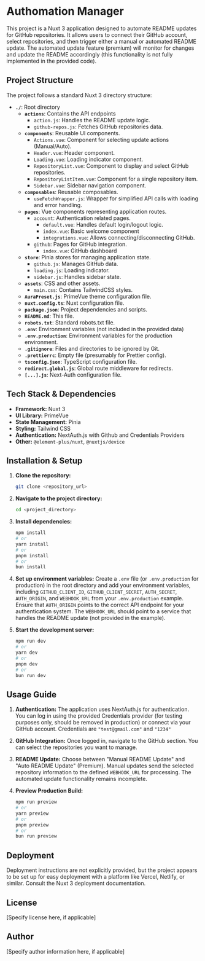 # Authomation Manager

This project is a Nuxt 3 application designed to automate README updates for GitHub repositories.  It allows users to connect their GitHub account, select repositories, and then trigger either a manual or automated README update.  The automated update feature (premium) will monitor for changes and update the README accordingly (this functionality is not fully implemented in the provided code).

## Project Structure

The project follows a standard Nuxt 3 directory structure:

- **`./`**: Root directory
  - **`actions`**: Contains the API endpoints
    - `action.js`: Handles the README update logic.
    - `github-repos.js`: Fetches GitHub repositories data.
  - **`components`**: Reusable UI components.
    - `Actions.vue`: Component for selecting update actions (Manual/Auto).
    - `Header.vue`: Header component.
    - `Loading.vue`: Loading indicator component.
    - `RepositoryList.vue`: Component to display and select GitHub repositories.
    - `RepositoryListItem.vue`: Component for a single repository item.
    - `Sidebar.vue`: Sidebar navigation component.
  - **`composables`**: Reusable composables.
    - `useFetchWrapper.js`: Wrapper for simplified API calls with loading and error handling.
  - **`pages`**:  Vue components representing application routes.
    - `account`: Authentication related pages.
      - `default.vue`: Handles default login/logout logic.
      - `index.vue`: Basic welcome component
      - `integrations.vue`: Allows connecting/disconnecting GitHub.
    - `github`: Pages for GitHub integration.
      - `index.vue`: GitHub dashboard
  - **`store`**: Pinia stores for managing application state.
    - `github.js`: Manages GitHub data.
    - `loading.js`: Loading indicator.
    - `sidebar.js`: Handles sidebar state.
  - **`assets`**: CSS and other assets.
    - `main.css`: Contains TailwindCSS styles.
  - **`AuraPreset.js`**: PrimeVue theme configuration file.
  - **`nuxt.config.ts`**: Nuxt configuration file.
  - **`package.json`**: Project dependencies and scripts.
  - **`README.md`**: This file.
  - **`robots.txt`**: Standard robots.txt file.
  - **`.env`**: Environment variables (not included in the provided data)
  - **`.env.production`**: Environment variables for the production environment.
  - **`.gitignore`**: Files and directories to be ignored by Git.
  - **`.prettierrc`**: Empty file (presumably for Prettier config).
  - **`tsconfig.json`**: TypeScript configuration file.
  - **`redirect.global.js`**: Global route middleware for redirects.
  - **`[...].js`**: Next-Auth configuration file.


## Tech Stack & Dependencies

- **Framework:** Nuxt 3
- **UI Library:** PrimeVue
- **State Management:** Pinia
- **Styling:** Tailwind CSS
- **Authentication:** NextAuth.js with Github and Credentials Providers
- **Other:**  `@element-plus/nuxt`, `@nuxtjs/device`


## Installation & Setup

1. **Clone the repository:**
   ```bash
   git clone <repository_url>
   ```

2. **Navigate to the project directory:**
   ```bash
   cd <project_directory>
   ```

3. **Install dependencies:**
   ```bash
   npm install
   # or
   yarn install
   # or
   pnpm install
   # or
   bun install
   ```

4. **Set up environment variables:** Create a `.env` file (or `.env.production` for production) in the root directory and add your environment variables,  including `GITHUB_CLIENT_ID`, `GITHUB_CLIENT_SECRET`, `AUTH_SECRET`, `AUTH_ORIGIN`, and `WEBHOOK_URL` from your `.env.production` example.  Ensure that  `AUTH_ORIGIN` points to the correct API endpoint for your authentication system. The `WEBHOOK_URL` should point to a service that handles the README update (not provided in the example).


5. **Start the development server:**
   ```bash
   npm run dev
   # or
   yarn dev
   # or
   pnpm dev
   # or
   bun run dev
   ```

## Usage Guide


1. **Authentication:** The application uses NextAuth.js for authentication.  You can log in using the provided Credentials provider (for testing purposes only, should be removed in production) or connect via your GitHub account.  Credentials are `"test@gmail.com"` and `"1234"`

2. **GitHub Integration:** Once logged in, navigate to the GitHub section. You can select the repositories you want to manage.

3. **README Update:** Choose between "Manual README Update" and "Auto README Update" (Premium).  Manual updates send the selected repository information to the defined `WEBHOOK_URL` for processing. The automated update functionality remains incomplete.

4. **Preview Production Build:**
   ```bash
   npm run preview
   # or
   yarn preview
   # or
   pnpm preview
   # or
   bun run preview
   ```

## Deployment

Deployment instructions are not explicitly provided, but the project appears to be set up for easy deployment with a platform like Vercel, Netlify, or similar. Consult the Nuxt 3 deployment documentation.


## License

[Specify license here, if applicable]


## Author

[Specify author information here, if applicable]
